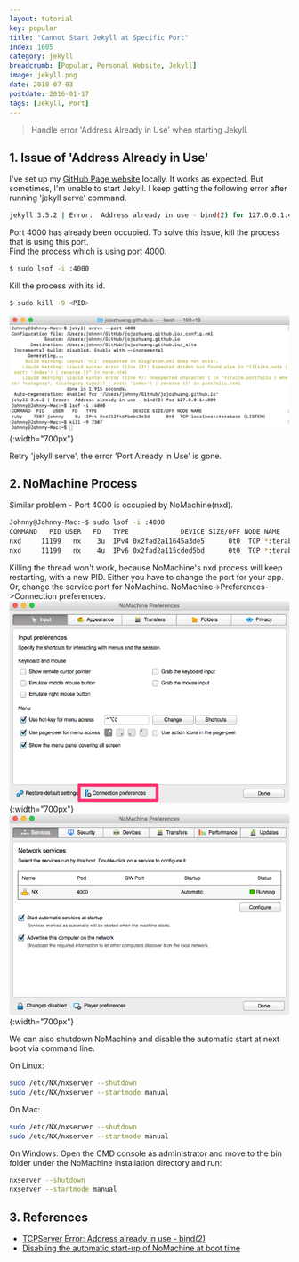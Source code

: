 ```yaml
---
layout: tutorial
key: popular
title: "Cannot Start Jekyll at Specific Port"
index: 1605
category: jekyll
breadcrumb: [Popular, Personal Website, Jekyll]
image: jekyll.png
date: 2018-07-03
postdate: 2016-01-17
tags: [Jekyll, Port]
---
```


> Handle error 'Address Already in Use' when starting Jekyll.

## 1. Issue of 'Address Already in Use'
I've set up my [GitHub Page website](http://rongzhuang.me/) locally. It works as expected. But sometimes, I'm unable to start Jekyll. I keep getting the following error after running 'jekyll serve' command.
```sh
jekyll 3.5.2 | Error:  Address already in use - bind(2) for 127.0.0.1:4000
```
Port 4000 has already been occupied. To solve this issue, kill the process that is using this port.  
Find the process which is using port 4000.
```sh
$ sudo lsof -i :4000
```

Kill the process with its id.
```sh
$ sudo kill -9 <PID>
```
![image](/public/images/jekyll/1605/port.png){:width="700px"}  

Retry 'jekyll serve', the error 'Port Already in Use' is gone.

## 2. NoMachine Process
Similar problem - Port 4000 is occupied by NoMachine(nxd).
```sh
Johnny@Johnny-Mac:~$ sudo lsof -i :4000
COMMAND   PID USER   FD   TYPE             DEVICE SIZE/OFF NODE NAME
nxd     11199   nx    3u  IPv4 0x2fad2a11645a3de5      0t0  TCP *:terabase (LISTEN)
nxd     11199   nx    4u  IPv6 0x2fad2a115cded5bd      0t0  TCP *:terabase (LISTEN)
```
Killing the thread won't work, because NoMachine's nxd process will keep restarting, with a new PID. Either you have to change the port for your app. Or, change the service port for NoMachine. NoMachine->Preferences->Connection preferences.
![image](/public/images/jekyll/1605/nomachine_preferences.png){:width="700px"}  
![image](/public/images/jekyll/1605/nomachine_port.png){:width="700px"}  

We can also shutdown NoMachine and disable the automatic start at next boot via command line.

On Linux:
```sh
sudo /etc/NX/nxserver --shutdown
sudo /etc/NX/nxserver --startmode manual
```
On Mac:
```sh
sudo /etc/NX/nxserver --shutdown
sudo /etc/NX/nxserver --startmode manual
```
On Windows:
Open the CMD console as administrator and move to the bin folder under the NoMachine installation directory and run:
```sh
nxserver --shutdown
nxserver --startmode manual
```

## 3. References
* [TCPServer Error: Address already in use - bind(2)](https://stackoverflow.com/questions/10261477/tcpserver-error-address-already-in-use-bind2)
* [Disabling the automatic start-up of NoMachine at boot time](https://www.nomachine.com/AR04L00800)
